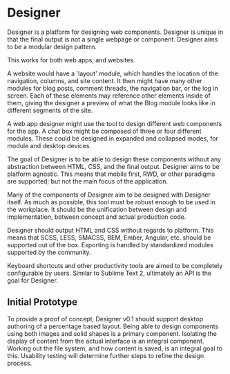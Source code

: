 Designer
========

Designer is a platform for designing web components. Designer is unique in that the final output is not a single webpage or component. Designer aims to be a modular design pattern.

This works for both web apps, and websites. 

A website would have a 'layout' module, which handles the location of the navigation, columns, and site content. It then might have many other modules for blog posts, comment threads, the navigation bar, or the log in screen. Each of these elements may reference other elements inside of them, giving the designer a preview of what the Blog module looks like in different segments of the site.

A web app designer might use the tool to design different web components for the app. A chat box might be composed of three or four different modules. These could be designed in expanded and collapsed modes, for module and desktop devices.

The goal of Designer is to be able to design these components without any abstraction between HTML, CSS, and the final output. Designer aims to be platform agnostic. This means that mobile first, RWD, or other paradigms are supported; but not the main focus of the application.


Many of the components of Designer aim to be designed with Designer itself. As much as possible, this tool must be robust enough to be used in the workplace. It should be the unification between design and implementation, between concept and actual production code.


Designer should output HTML and CSS without regards to platform. This means that SCSS, LESS, SMACSS, BEM, Ember, Angular, etc. should be supported out of the box. Exporting is handled by standardized modules supported by the community.

Keyboard shortcuts and other productivity tools are aimed to be completely configurable by users. Similar to Sublime Text 2, ultimately an API is the goal for Designer.


Initial Prototype
-----------------

To provide a proof of concept, Designer v0.1 should support desktop authoring of a percentage based layout. Being able to design components using both images and solid shapes is a primary component. Isolating the display of content from the actual interface is an integral component. Working out the file system, and how content is saved, is an integral goal to this. Usability testing will determine further steps to refine the design process.



